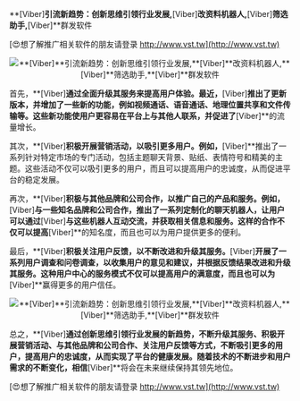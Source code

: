 **[Viber]**引流新趋势：创新思维引领行业发展,**[Viber]**改资料机器人,**[Viber]**筛选助手,**[Viber]**群发软件

[😍想了解推广相关软件的朋友请登录 http://www.vst.tw](http://www.vst.tw)

 <center><img src="https://vst.tw/MP4/tuiguang/png/7.png" alt="**[Viber]**引流新趋势：创新思维引领行业发展,**[Viber]**改资料机器人,**[Viber]**筛选助手,**[Viber]**群发软件"></center>

首先，**[Viber]**通过全面升级其服务来提高用户体验。最近，**[Viber]**推出了更新版本，并增加了一些新的功能，例如视频通话、语音通话、地理位置共享和文件传输等。这些新功能使用户更容易在平台上与其他人联系，并促进了**[Viber]**的流量增长。

其次，**[Viber]**积极开展营销活动，以吸引更多用户。例如，**[Viber]**推出了一系列针对特定市场的专门活动，包括主题聊天背景、贴纸、表情符号和精美的主题。这些活动不仅可以吸引更多的用户，而且可以提高用户的忠诚度，从而促进平台的稳定发展。

再次，**[Viber]**积极与其他品牌和公司合作，以推广自己的产品和服务。例如，**[Viber]**与一些知名品牌和公司合作，推出了一系列定制化的聊天机器人，让用户可以通过**[Viber]**与这些机器人互动交流，并获取相关信息和服务。这样的合作不仅可以提高**[Viber]**的知名度，而且也可以为用户提供更多的便利。

最后，**[Viber]**积极关注用户反馈，以不断改进和升级其服务。**[Viber]**开展了一系列用户调查和问卷调查，以收集用户的意见和建议，并根据反馈结果改进和升级其服务。这种用户中心的服务模式不仅可以提高用户的满意度，而且也可以为**[Viber]**赢得更多的用户信任。

 <center><img src="https://vst.tw/MP4/tuiguang/png/7.png" alt="**[Viber]**引流新趋势：创新思维引领行业发展,**[Viber]**改资料机器人,**[Viber]**筛选助手,**[Viber]**群发软件"></center>

总之，**[Viber]**通过创新思维引领行业发展的新趋势，不断升级其服务、积极开展营销活动、与其他品牌和公司合作、关注用户反馈等方式，不断吸引更多的用户，提高用户的忠诚度，从而实现了平台的健康发展。随着技术的不断进步和用户需求的不断变化，相信**[Viber]**将会在未来继续保持其领先地位。

[😍想了解推广相关软件的朋友请登录 http://www.vst.tw](http://www.vst.tw)



